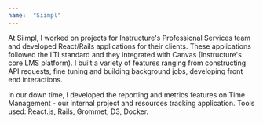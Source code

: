 ```yaml
---
name:  "Siimpl"
---
```


At Siimpl, I worked on projects for Instructure's Professional Services team and developed React/Rails applications for their clients. These applications followed the LTI standard and they integrated with Canvas (Instructure's core LMS platform). I built a variety of features ranging from constructing API requests, fine tuning and building background jobs, developing front end interactions.

In our down time, I developed the reporting and metrics features on Time Management - our internal project and resources tracking application. Tools used: React.js, Rails, Grommet, D3, Docker.

